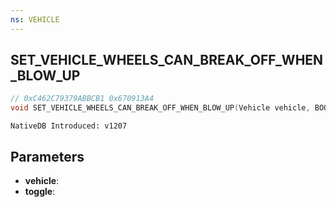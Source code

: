 ```yaml
---
ns: VEHICLE
---
```

## SET_VEHICLE_WHEELS_CAN_BREAK_OFF_WHEN_BLOW_UP

```c
// 0xC462C79379ABBCB1 0x670913A4
void SET_VEHICLE_WHEELS_CAN_BREAK_OFF_WHEN_BLOW_UP(Vehicle vehicle, BOOL toggle);
```

```
NativeDB Introduced: v1207
```

## Parameters
* **vehicle**:
* **toggle**:
